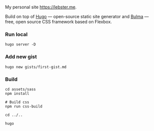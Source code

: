 My personal site https://lebster.me.

Build on top of [Hugo](https://gohugo.io) — open-source static site generator and [Bulma](https://bulma.io) — free, open source CSS framework based on Flexbox.

### Run local

```
hugo server -D
```

### Add new gist

```
hugo new gists/first-gist.md
```

### Build

```
cd assets/sass
npm install

# Build css
npm run css-build

cd ../..

hugo
```
